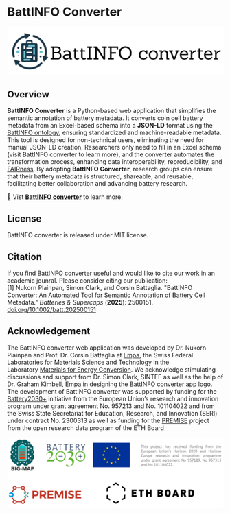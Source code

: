 # BattINFO Converter
![BattINFO Converter](https://raw.githubusercontent.com/EmpaEconversion/BattInfoConverter/refs/heads/main/battinfoconverter.png)

## Overview

**BattINFO Converter** is a Python-based web application that simplifies the semantic annotation of battery metadata. It converts coin cell battery metadata from an Excel-based schema into a **JSON-LD** format using the [BattINFO ontology](https://github.com/BIG-MAP/BattINFO), ensuring standardized and machine-readable metadata. This tool is designed for non-technical users, eliminating the need for manual JSON-LD creation. Researchers only need to fill in an Excel schema (visit BattINFO converter to learn more), and the converter automates the transformation process, enhancing data interoperability, reproducibility, and [FAIRness](https://www.go-fair.org/fair-principles/). By adopting **BattINFO Converter**, research groups can ensure that their battery metadata is structured, shareable, and reusable, facilitating better collaboration and advancing battery research.

🔗 Vist **[BattINFO converter](https://battinfoconverter.streamlit.app/)** to learn more. 

## License
BattINFO converter is released under MIT license.

## Citation 
If you find BattINFO converter useful and would like to cite our work in an academic jounral. Please consider citing our publication:  
[1] Nukorn Plainpan, Simon Clark, and Corsin Battaglia. "BattINFO Converter: An Automated Tool for Semantic Annotation of Battery Cell Metadata." *Batteries & Supercaps* (**2025**): 2500151. [doi.org/10.1002/batt.202500151](https://doi.org/10.1002/batt.202500151)


## Acknowledgement

The BattINFO converter web application was developed by Dr. Nukorn Plainpan and Prof. Dr. Corsin Battaglia at [Empa](https://www.empa.ch/), the Swiss Federal Laboratories for Materials Science and Technology in the Laboratory [Materials for Energy Conversion](https://www.empa.ch/web/s501). We acknowledge stimulating discussions and support from Dr. Simon Clark, SINTEF as well as the help of Dr. Graham Kimbell, Empa in designing the BattINFO converter app logo. The development of BattINFO converter was supported by funding for the [Battery2030+](https://battery2030.eu/) initiative from the European Union’s research and innovation program under grant agreement No. 957213 and No. 101104022 and from the Swiss State Secretariat for Education, Research, and Innovation (SERI) under contract No. 2300313 as well as funding for the [PREMISE](https://ord-premise.org/) project from the open research data program of the ETH Board

![Sponsors](https://raw.githubusercontent.com/EmpaEconversion/BattInfoConverter/refs/heads/main/sponsor.png)
